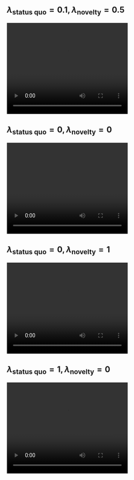## $\lambda_{\text{status quo}} = 0.1, \lambda_{\text{novelty}} = 0.5$

<video src="https://github.com/m4xig1/CartPole_test/blob/main/videos_0.1_0.5/test-video-episode-450.mp4" width="320" height="240" controls></video>


## $\lambda_{\text{status quo}} = 0, \lambda_{\text{novelty}} = 0$

<video src="https://github.com/m4xig1/CartPole_test/blob/main/videos_0_0/test-video-episode-400.mp4" width="320" height="240" controls></video>


## $\lambda_{\text{status quo}} = 0, \lambda_{\text{novelty}} = 1$


<video src="https://github.com/m4xig1/CartPole_test/blob/main/videos/test-video-episode-450.mp4" width="320" height="240" controls></video>


## $\lambda_{\text{status quo}} = 1, \lambda_{\text{novelty}} = 0$


<video src="https://github.com/m4xig1/CartPole_test/blob/main/videos_1_0/test-video-episode-350.mp4" width="320" height="240" controls></video>
